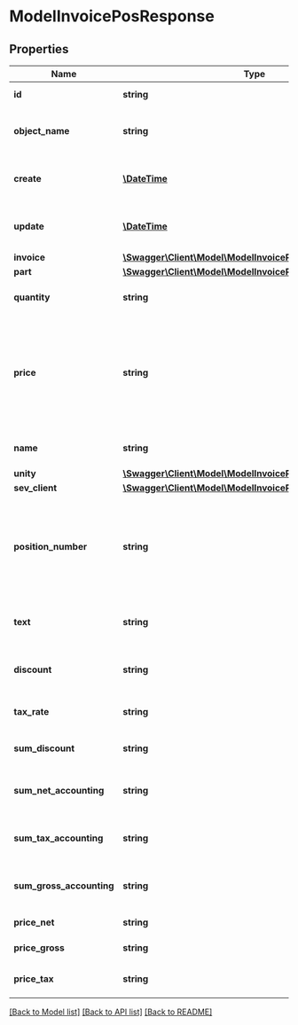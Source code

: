 # ModelInvoicePosResponse

## Properties
Name | Type | Description | Notes
------------ | ------------- | ------------- | -------------
**id** | **string** | The invoice position id | [optional] 
**object_name** | **string** | The invoice position object name | [optional] 
**create** | [**\DateTime**](\DateTime.md) | Date of invoice position creation | [optional] 
**update** | [**\DateTime**](\DateTime.md) | Date of last invoice position update | [optional] 
**invoice** | [**\Swagger\Client\Model\ModelInvoicePosResponseInvoice**](ModelInvoicePosResponseInvoice.md) |  | [optional] 
**part** | [**\Swagger\Client\Model\ModelInvoicePosResponsePart**](ModelInvoicePosResponsePart.md) |  | [optional] 
**quantity** | **string** | Quantity of the article/part | [optional] 
**price** | **string** | Price of the article/part. Is either gross or net, depending on the sevDesk account setting. | [optional] 
**name** | **string** | Name of the article/part. | [optional] 
**unity** | [**\Swagger\Client\Model\ModelInvoicePosResponseUnity**](ModelInvoicePosResponseUnity.md) |  | [optional] 
**sev_client** | [**\Swagger\Client\Model\ModelInvoicePosResponseSevClient**](ModelInvoicePosResponseSevClient.md) |  | [optional] 
**position_number** | **string** | Position number of your position. Can be used to order multiple positions. | [optional] 
**text** | **string** | A text describing your position. | [optional] 
**discount** | **string** | An optional discount of the position. | [optional] 
**tax_rate** | **string** | Tax rate of the position. | [optional] 
**sum_discount** | **string** | Discount sum of the position | [optional] 
**sum_net_accounting** | **string** | Net accounting sum of the position | [optional] 
**sum_tax_accounting** | **string** | Tax accounting sum of the position | [optional] 
**sum_gross_accounting** | **string** | Gross accounting sum of the position | [optional] 
**price_net** | **string** | Net price of the part | [optional] 
**price_gross** | **string** | Gross price of the part | [optional] 
**price_tax** | **string** | Tax on the price of the part | [optional] 

[[Back to Model list]](../../README.md#documentation-for-models) [[Back to API list]](../../README.md#documentation-for-api-endpoints) [[Back to README]](../../README.md)

